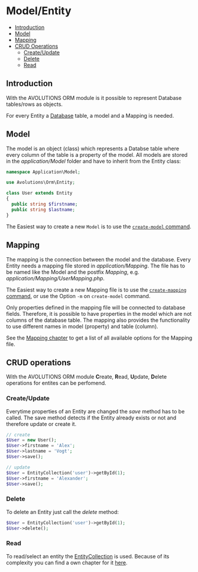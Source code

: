 # Model/Entity

* [Introduction](#introduction)
* [Model](#model)
* [Mapping](#mapping)
* [CRUD Operations](#crud-operations)
  * [Create/Update](#createupdate)
  * [Delete](#delete)
  * [Read](#read)

## Introduction

With the AVOLUTIONS ORM module is it possible to represent Database tables/rows as objects.

For every Entity a [Database](migration.md) table, a model and a Mapping is needed.

## Model

The model is an object (class) which represents a Databse table where every column of the table is a property of the model.
All models are stored in the *application/Model* folder and have to inherit from the Entity class:
```php
namespace Application\Model;

use Avolutions\Orm\Entity;

class User extends Entity
{
  public string $firstname;
  public string $lastname;
}
```

The Easiest way to create a new `Model` is to use the [`create-model` command](command.md#create-model).

## Mapping

The mapping is the connection between the model and the database. Every Entity needs a mapping file stored in *application/Mapping*.
The file has to be named like the Model and the postfix *Mapping*, e.g. *application/Mapping/UserMapping.php*.

The Easiest way to create a new Mapping file is to use the [`create-mapping` command](command.md#create-mapping), or use the Option `-m` on `create-model` command.

Only properties defined in the mapping file will be connected to database fields.
Therefore, it is possible to have properties in the model which are not columns of the database table.
The mapping also provides the functionality to use different names in model (property) and table (column).

See the [Mapping chapter](mapping.md) to get a list of all available options for the Mapping file.

## CRUD operations

With the AVOLUTIONS ORM module **C**reate, **R**ead, **U**pdate, **D**elete operations for entites can be perfomend.

### Create/Update

Everytime properties of an Entity are changed the *save* method has to be called.
The save method detects if the Entity already exists or not and therefore update or create it.
```php
// create
$User = new User();
$User->firstname = 'Alex';
$User->lastname = 'Vogt';
$User->save();

// update
$User = EntityCollection('user')->getById(1);
$User->firstname = 'Alexander';
$User->save();
```

### Delete

To delete an Entity just call the *delete* method:
```php
$User = EntityCollection('user')->getById(1);
$User->delete();
```

### Read

To read/select an entity the [EntityCollection](entitycollection.md) is used.
Because of its complexity you can find a own chapter for it [here](entitycollection.md).
